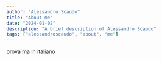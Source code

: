 ```yaml
---
author: "Alessandro Scaudo"
title: "About me"
date: "2024-01-02"
description: "A brief description of Alessandro Scaudo"
tags: ["alessandroscaudo", "about", "me"]
---
```


prova ma in italiano